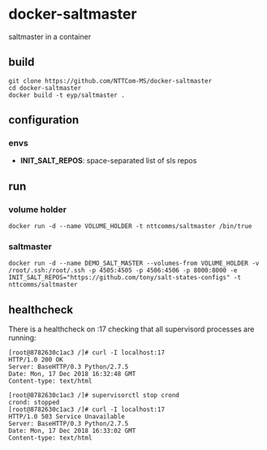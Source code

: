 # docker-saltmaster

saltmaster in a container

## build

```
git clone https://github.com/NTTCom-MS/docker-saltmaster
cd docker-saltmaster
docker build -t eyp/saltmaster .
```

## configuration

### envs

* **INIT_SALT_REPOS**: space-separated list of sls repos

## run

### volume holder

```
docker run -d --name VOLUME_HOLDER -t nttcomms/saltmaster /bin/true
```

### saltmaster

```
docker run -d --name DEMO_SALT_MASTER --volumes-from VOLUME_HOLDER -v /root/.ssh:/root/.ssh -p 4505:4505 -p 4506:4506 -p 8000:8000 -e INIT_SALT_REPOS="https://github.com/tony/salt-states-configs" -t nttcomms/saltmaster
```

## healthcheck

There is a healthcheck on :17 checking that all supervisord processes are running:

```
[root@8782630c1ac3 /]# curl -I localhost:17
HTTP/1.0 200 OK
Server: BaseHTTP/0.3 Python/2.7.5
Date: Mon, 17 Dec 2018 16:32:48 GMT
Content-type: text/html

[root@8782630c1ac3 /]# supervisorctl stop crond
crond: stopped
[root@8782630c1ac3 /]# curl -I localhost:17
HTTP/1.0 503 Service Unavailable
Server: BaseHTTP/0.3 Python/2.7.5
Date: Mon, 17 Dec 2018 16:33:02 GMT
Content-type: text/html
```
